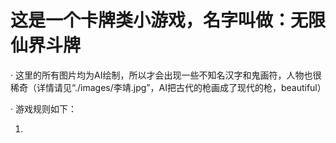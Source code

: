 # 这是一个卡牌类小游戏，名字叫做：无限仙界斗牌

· 这里的所有图片均为AI绘制，所以才会出现一些不知名汉字和鬼画符，人物也很稀奇（详情请见“./images/李靖.jpg”，AI把古代的枪画成了现代的枪，beautiful）

· 游戏规则如下：

1.
